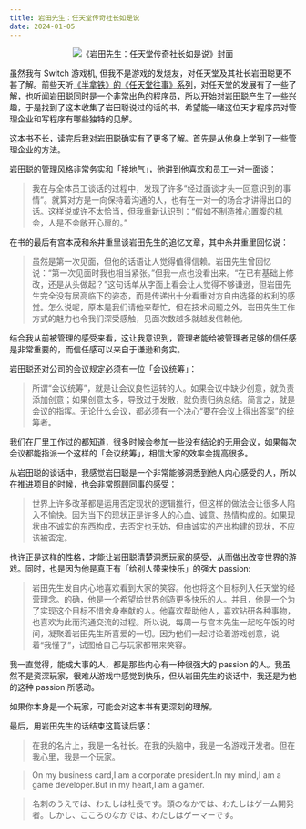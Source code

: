 ```yaml
---
title: 岩田先生：任天堂传奇社长如是说
date: 2024-01-05
---
```


<center>

![《岩田先生：任天堂传奇社长如是说》封面](/imgs/yan-tian-xian-sheng.png)

</center>

虽然我有 Switch 游戏机, 但我不是游戏的发烧友，对任天堂及其社长岩田聪更不甚了解。前些天听[《半拿铁》的《任天堂往事》系列](https://www.xiaoyuzhoufm.com/collection/episode/636a1c4e8903830010f36530)，对任天堂的发展有了一些了解，也听闻岩田聪同时是一个非常出色的程序员，所以开始对岩田聪产生了一些兴趣，于是找到了这本收集了岩田聪说过的话的书，希望能一睹这位天才程序员对管理企业和写程序有哪些独特的见解。

这本书不长，读完后我对岩田聪确实有了更多了解。首先是从他身上学到了一些管理企业的方法。

岩田聪的管理风格非常务实和「接地气」，他讲到他喜欢和员工一对一面谈：

> 我在与全体员工谈话的过程中，发现了许多“经过面谈才头一回意识到的事情”。就算对方是一向保持着沟通的人，也有在一对一的场合才讲得出口的话。这样说或许不太恰当，但我重新认识到：“假如不制造推心置腹的机会，人是不会敞开心扉的。”

在书的最后有宫本茂和糸井重里谈岩田先生的追忆文章，其中糸井重里回忆说：

> 虽然是第一次见面，但他的话语让人觉得值得信赖。岩田先生曾回忆说：“第一次见面时我也相当紧张。”但我一点也没看出来。“在已有基础上修改，还是从头做起？”这句话单从字面上看会让人觉得不够谦逊，但岩田先生完全没有居高临下的姿态，而是传递出十分看重对方自由选择的权利的感觉。怎么说呢，原本是我们请他来帮忙，但在技术问题之外，岩田先生工作方式的魅力也令我们深受感触，见面次数越多就越发信赖他。

结合我从前被管理的感受来看，这让我意识到，管理者能给被管理者足够的信任感是非常重要的，而信任感可以来自于谦逊和务实。

岩田聪还对公司的会议规定必须有一位「会议统筹」：

> 所谓“会议统筹”，就是让会议良性运转的人。如果会议中缺少创意，就负责添加创意；如果创意太多，导致过于发散，就负责归纳总结。简言之，就是会议的指挥。无论什么会议，都必须有一个决心“要在会议上得出答案”的统筹者。

我们在厂里工作过的都知道，很多时候会参加一些没有结论的无用会议，如果每次会议都能指派一个这样的「会议统筹」，相信大家的效率会提高很多。

从岩田聪的谈话中，我感觉岩田聪是一个非常能够洞悉到他人内心感受的人，所以在推进项目的时候，也会非常照顾同事的感受：

> 世界上许多改革都是运用否定现状的逻辑推行，但这样的做法会让很多人陷入不愉快。因为当下的现状正是许多人的心血、诚意、热情构成的。如果现状由不诚实的东西构成，去否定也无妨，但由诚实的产出构建的现状，不应该被否定。

也许正是这样的性格，才能让岩田聪清楚洞悉玩家的感受，从而做出改变世界的游戏。同时，也是因为他是真正有「给别人带来快乐」的强大 passion:

> 岩田先生发自内心地喜欢看到大家的笑容。他也将这个目标列入任天堂的经营理念。的确，他是一个希望给世界创造更多快乐的人。并且，他是一个为了实现这个目标不惜舍身奉献的人。他喜欢帮助他人，喜欢钻研各种事物，也喜欢为此而沟通交流的过程。所以说，每周一与宫本先生一起吃午饭的时间，凝聚着岩田先生所喜爱的一切。因为他们一起讨论着游戏创意，说着“我懂了”，试图给自己与玩家都带来笑容。

我一直觉得，能成大事的人，都是那些内心有一种很强大的 passion 的人。我虽然不是资深玩家，很难从游戏中感觉到快乐，但从岩田先生的谈话中，我还是为他的这种 passion 所感动。

如果你本身是一个玩家，可能会对这本书有更深刻的理解。

最后，用岩田先生的话结束这篇读后感：

> 在我的名片上，我是一名社长。在我的头脑中，我是一名游戏开发者。但在我心里，我是一个玩家。

> On my business card,I am a corporate president.In my mind,I am a game developer.But in my heart,I am a gamer.

> 名刺のうえでは、わたしは社長です。頭のなかでは、わたしはゲーム開発者。しかし、こころのなかでは、わたしはゲーマーです。